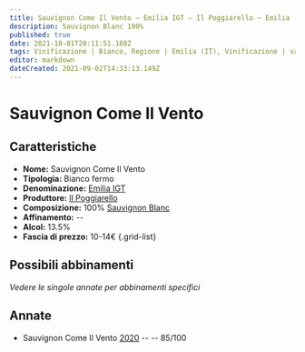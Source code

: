 ```yaml
---
title: Sauvignon Come Il Vento – Emilia IGT – Il Poggiarello – Emilia (IT) – 10-14€ – 3★
description: Sauvignon Blanc 100%
published: true
date: 2021-10-01T20:11:51.188Z
tags: Vinificazione | Bianco, Regione | Emilia (IT), Vinificazione | varietale, Vinificazione | fermo, Valutazioni | 3 stelle, Vitigni | Sauvignon Blanc, Prezzi | 10-14€
editor: markdown
dateCreated: 2021-09-02T14:33:13.149Z
---
```


# Sauvignon Come Il Vento 

## Caratteristiche
- **Nome:** Sauvignon Come Il Vento 
- **Tipologia:** Bianco fermo
- **Denominazione:** [Emilia IGT](/denominazioni/Italia/Emilia/IGT/Emilia) 
- **Produttore:** [Il Poggiarello](/produttori/Italia/Emilia/Il-Poggiarello) 
- **Composizione:** 100% [Sauvignon Blanc](/vitigni/Francia/sauvignon-blanc)
- **Affinamento:** --
- **Alcol:** 13.5%
- **Fascia di prezzo:** 10-14€
{.grid-list}

## Possibili abbinamenti
*Vedere le singole annate per abbinamenti specifici*

## Annate
- Sauvignon Come Il Vento [2020](/vini/Italia/Emilia/Il-Poggiarello/Malvasia-La-Malvagia/2020) -- <span class="star-3"></span> -- 85/100

